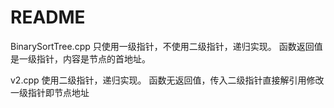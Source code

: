 # README

BinarySortTree.cpp
只使用一级指针，不使用二级指针，递归实现。
函数返回值是一级指针，内容是节点的首地址。

v2.cpp
使用二级指针，递归实现。
函数无返回值，传入二级指针直接解引用修改一级指针即节点地址